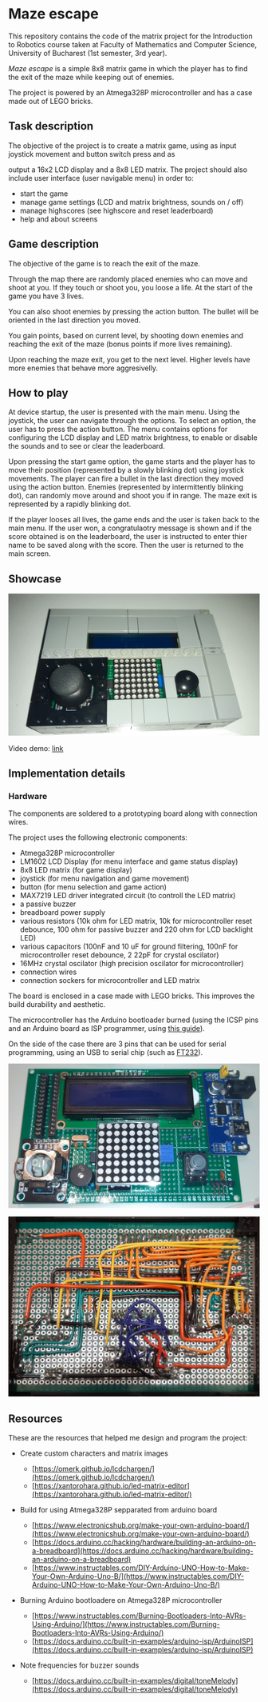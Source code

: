 # Maze escape

This repository contains the code of the matrix project for the Introduction to Robotics course taken at Faculty of Mathematics and Computer Science, University of Bucharest (1st semester, 3rd year).

_Maze escape_ is a simple 8x8 matrix game in which the player has to find the exit of the maze while keeping out of enemies.

The project is powered by an Atmega328P microcontroller and has a case made out of LEGO bricks.

## Task description
The objective of the project is to create a matrix game, using as input joystick movement and button switch press and as 

output a 16x2 LCD display and a 8x8 LED matrix. The project should also include user interface (user navigable menu) in order to:

- start the game
- manage game settings (LCD and matrix brightness, sounds on / off)
- manage highscores (see highscore and reset leaderboard)
- help and about screens

## Game description

The objective of the game is to reach the exit of the maze. 

Through the map there are randomly placed enemies who can move and shoot at you. If they touch or shoot you, you loose a life. At the start of the game you have 3 lives.

You can also shoot enemies by pressing the action button. The bullet will be oriented in the last direction you moved. 

You gain points, based on current level, by shooting down enemies and reaching the exit of the maze (bonus points if more lives remaining).

Upon reaching the maze exit, you get to the next level. Higher levels have more enemies that behave more aggresivelly.

## How to play

At device startup, the user is presented with the main menu. Using the joystick, the user can navigate through the options. To select an option, the user has to press the action button. The menu contains options for configuring the LCD display and LED matrix brightness, to enable or disable the sounds and to see or clear the leaderboard.

Upon pressing the start game option, the game starts and the player has to move their position (represented by a slowly blinking dot) using joystick movements. The player can fire a bullet in the last direction they moved using the action button. Enemies (represented by intermittently blinking dot), can randomly move around and shoot you if in range. The maze exit is represented by a rapidly blinking dot.

If the player looses all lives, the game ends and the user is taken back to the main menu. If the user won, a congratulaotry message is shown and if the score obtained is on the leaderboard, the user is instructed to enter thier name to be saved along with the score. Then the user is returned to the main screen.

## Showcase

![Project image](doc/build.jpg)

Video demo: [link]()

## Implementation details

### Hardware
The components are soldered to a prototyping board along with connection wires.

The project uses the following electronic components:

- Atmega328P microcontroller
- LM1602 LCD Display (for menu interface and game status display)
- 8x8 LED matrix (for game display)
- joystick (for menu navigation and game movement)
- button (for menu selection and game action)
- MAX7219 LED driver integrated circuit (to controll the LED matrix)
- a passive buzzer
- breadboard power supply
- various resistors (10k ohm for LED matrix, 10k for microcontroller reset debounce, 100 ohm for passive buzzer and 220 ohm for LCD backlight LED)
- various capacitors (100nF and 10 uF for ground filtering, 100nF for microcontroller reset debounce, 2 22pF for crystal oscilator)
- 16MHz crystal oscilator (high precision oscilator for microcontroller)
- connection wires
- connection sockers for microcontroller and LED matrix

The board is enclosed in a case made with LEGO bricks. This improves the build durability and aesthetic.

The microcontroller has the Arduino bootloader burned (using the ICSP pins and an Arduino board as ISP programmer, using [this guide](https://docs.arduino.cc/built-in-examples/arduino-isp/ArduinoISP)).

On the side of the case there are 3 pins that can be used for serial programming, using an USB to serial chip (such as [FT232](https://ftdichip.com/products/ft232rl/)).

![Board top view](doc/board_top.jpg)

![Board bottom view](doc/board_bot.jpg)

## Resources

These are the resources that helped me design and program the project:

- Create custom characters and matrix images
  - [https://omerk.github.io/lcdchargen/](https://omerk.github.io/lcdchargen/)
  - [https://xantorohara.github.io/led-matrix-editor](https://xantorohara.github.io/led-matrix-editor/)

- Build for using Atmega328P sepparated from arduino board
  - [https://www.electronicshub.org/make-your-own-arduino-board/](https://www.electronicshub.org/make-your-own-arduino-board/)
  - [https://docs.arduino.cc/hacking/hardware/building-an-arduino-on-a-breadboard](https://docs.arduino.cc/hacking/hardware/building-an-arduino-on-a-breadboard)
  - [https://www.instructables.com/DIY-Arduino-UNO-How-to-Make-Your-Own-Arduino-Uno-B/](https://www.instructables.com/DIY-Arduino-UNO-How-to-Make-Your-Own-Arduino-Uno-B/)

- Burning Arduino bootloadere on Atmega328P microcontroller
  - [https://www.instructables.com/Burning-Bootloaders-Into-AVRs-Using-Arduino/](https://www.instructables.com/Burning-Bootloaders-Into-AVRs-Using-Arduino/)
  - [https://docs.arduino.cc/built-in-examples/arduino-isp/ArduinoISP](https://docs.arduino.cc/built-in-examples/arduino-isp/ArduinoISP)
  
- Note frequencies for buzzer sounds
  - [https://docs.arduino.cc/built-in-examples/digital/toneMelody](https://docs.arduino.cc/built-in-examples/digital/toneMelody)
